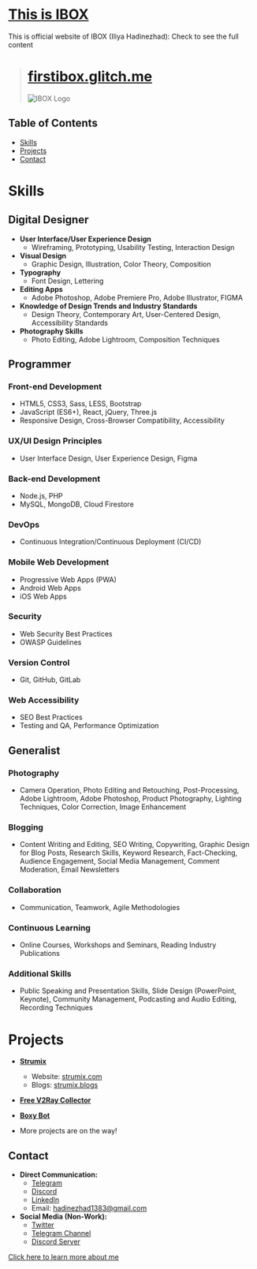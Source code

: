 # [This is IBOX](https://firstibox.glitch.me/)

This is official website of IBOX (Iliya Hadinezhad): Check to see the full content

> # [firstibox.glitch.me](https://firstibox.glitch.me/)
>
> ![IBOX Logo](https://cdn.glitch.global/8352fc0e-bebe-4680-ae0b-269da8b54259/761a8fe5-efaa-492c-acae-3addac24d480.image.png?v=1700248567452)

## Table of Contents

- [Skills](#skills)
- [Projects](#projects)
- [Contact](#contact)

# Skills

## Digital Designer

- **User Interface/User Experience Design**
  - Wireframing, Prototyping, Usability Testing, Interaction Design
- **Visual Design**
  - Graphic Design, Illustration, Color Theory, Composition
- **Typography**
  - Font Design, Lettering
- **Editing Apps**
  - Adobe Photoshop, Adobe Premiere Pro, Adobe Illustrator, FIGMA
- **Knowledge of Design Trends and Industry Standards**
  - Design Theory, Contemporary Art, User-Centered Design, Accessibility Standards
- **Photography Skills**
  - Photo Editing, Adobe Lightroom, Composition Techniques

## Programmer

### Front-end Development

- HTML5, CSS3, Sass, LESS, Bootstrap
- JavaScript (ES6+), React, jQuery, Three.js
- Responsive Design, Cross-Browser Compatibility, Accessibility

### UX/UI Design Principles

- User Interface Design, User Experience Design, Figma

### Back-end Development

- Node.js, PHP
- MySQL, MongoDB, Cloud Firestore

### DevOps

- Continuous Integration/Continuous Deployment (CI/CD)

### Mobile Web Development

- Progressive Web Apps (PWA)
- Android Web Apps
- iOS Web Apps

### Security

- Web Security Best Practices
- OWASP Guidelines

### Version Control

- Git, GitHub, GitLab

### Web Accessibility

- SEO Best Practices
- Testing and QA, Performance Optimization

## Generalist

### Photography

- Camera Operation, Photo Editing and Retouching, Post-Processing, Adobe Lightroom, Adobe Photoshop, Product Photography, Lighting Techniques, Color
  Correction, Image Enhancement

### Blogging

- Content Writing and Editing, SEO Writing, Copywriting, Graphic Design for Blog Posts, Research Skills, Keyword Research, Fact-Checking, Audience
  Engagement, Social Media Management, Comment Moderation, Email Newsletters

### Collaboration

- Communication, Teamwork, Agile Methodologies

### Continuous Learning

- Online Courses, Workshops and Seminars, Reading Industry Publications

### Additional Skills

- Public Speaking and Presentation Skills, Slide Design (PowerPoint, Keynote), Community Management, Podcasting and Audio Editing, Recording
  Techniques

# Projects

- **[Strumix](https://strumix.com/)**

  - Website: [strumix.com](https://strumix.com/)
  - Blogs: [strumix.blogs](https://strumix.com/blogs/)

- **[Free V2Ray Collector](https://free-v2ray-collector.glitch.me/)**

- **[Boxy Bot](https://thisisboxy.glitch.me/)**

- More projects are on the way!

## Contact

- **Direct Communication:**
  - [Telegram](https://t.me/IBOX_s)
  - [Discord](https://discord.com/users/655082737220452352)
  - [LinkedIn](https://www.linkedin.com/in/iliyahadinezhad/)
  - Email: [hadinezhad1383@gmail.com](mailto:hadinezhad1383@gmail.com)
- **Social Media (Non-Work):**
  - [Twitter](https://x.com/FirstIBOX)
  - [Telegram Channel](https://t.me/FirstIBOX)
  - [Discord Server](https://discord.gg/alshain-748914550082109541)

[Click here to learn more about me](https://firstibox.glitch.me/)
